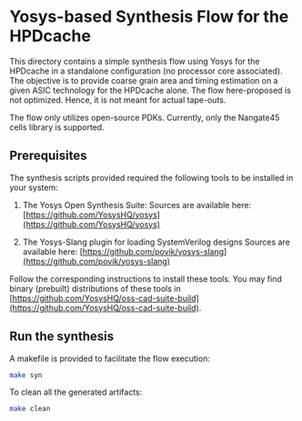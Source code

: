 #  Yosys-based Synthesis Flow for the HPDcache

This directory contains a simple synthesis flow using Yosys for the HPDcache in a standalone configuration (no processor core associated).
The objective is to provide coarse grain area and timing estimation on a given ASIC technology for the HPDcache alone.
The flow here-proposed is not optimized. Hence, it is not meant for actual tape-outs.

The flow only utilizes open-source PDKs. Currently, only the Nangate45 cells library is supported.

## Prerequisites

The synthesis scripts provided required the following tools to be installed in your system:

1. The Yosys Open Synthesis Suite:
    Sources are available here: [https://github.com/YosysHQ/yosys](https://github.com/YosysHQ/yosys)

2. The Yosys-Slang plugin for loading SystemVerilog designs
    Sources are available here: [https://github.com/povik/yosys-slang](https://github.com/povik/yosys-slang)

Follow the corresponding instructions to install these tools.
You may find binary (prebuilt) distributions of these tools in [https://github.com/YosysHQ/oss-cad-suite-build](https://github.com/YosysHQ/oss-cad-suite-build).

## Run the synthesis

A makefile is provided to facilitate the flow execution:

```bash
make syn
```

To clean all the generated artifacts:

```bash
make clean
```

